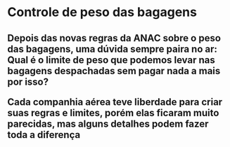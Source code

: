 # Controle de peso das bagagens

<h2> Depois das novas regras da ANAC sobre o peso das bagagens, uma dúvida sempre paira no ar: Qual é o limite de peso que podemos levar nas bagagens despachadas sem pagar nada a mais por isso?

Cada companhia aérea teve liberdade para criar suas regras e limites, porém elas ficaram muito parecidas, mas alguns detalhes podem fazer toda a diferença </h2>


